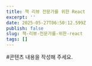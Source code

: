 ```yaml
---
title: 책 리뷰 전문가를 위한 React
excerpt: ''
date: 2025-05-27T06:50:12.599Z
publish: false
slug: 책-리뷰-전문가를-위한-react
tags: []
---
```

#콘텐츠 내용을 작성해 주세요.
